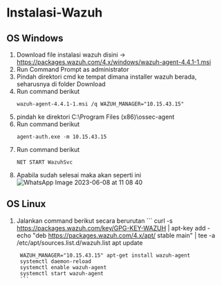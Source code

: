 # Instalasi-Wazuh

## OS Windows
1. Download file instalasi wazuh disini -> https://packages.wazuh.com/4.x/windows/wazuh-agent-4.4.1-1.msi
2. Run Command Prompt as administrator
3. Pindah direktori cmd ke tempat dimana installer wazuh berada, seharusnya di folder Download
4. Run command berikut
    ```
    wazuh-agent-4.4.1-1.msi /q WAZUH_MANAGER="10.15.43.15"
    ```
5. pindah ke direktori C:\Program Files (x86)\ossec-agent
6. Run command berikut
    ```
    agent-auth.exe -m 10.15.43.15
    ```
7. Run command berikut
    ```
    NET START WazuhSvc
    ```
8. Apabila sudah selesai maka akan seperti ini
![WhatsApp Image 2023-06-08 at 11 08 40](https://github.com/MSRanggaS/Instalasi-Wazuh/assets/61416036/a9fdbff0-d309-4cd9-8677-e553abea83cd)


## OS Linux
1. Jalankan command berikut secara berurutan
        ```
        curl -s https://packages.wazuh.com/key/GPG-KEY-WAZUH | apt-key add -
        echo "deb https://packages.wazuh.com/4.x/apt/ stable main" | tee -a /etc/apt/sources.list.d/wazuh.list
        apt update

        WAZUH_MANAGER="10.15.43.15" apt-get install wazuh-agent
        systemctl daemon-reload
        systemctl enable wazuh-agent
        systemctl start wazuh-agent
        ```

